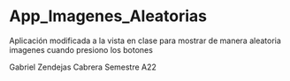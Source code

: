 # App_Imagenes_Aleatorias
Aplicación modificada a la vista en clase para mostrar de manera aleatoria imagenes cuando presiono los botones


Gabriel Zendejas Cabrera Semestre A22
